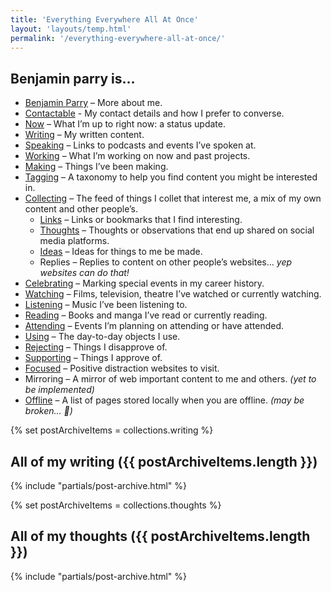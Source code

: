 ```yaml
---
title: 'Everything Everywhere All At Once'
layout: 'layouts/temp.html'
permalink: '/everything-everywhere-all-at-once/'
---
```


## Benjamin parry is…

- [Benjamin Parry](/benjamin-parry/) – More about me.
- [Contactable](/contactable/) - My contact details and how I prefer to converse.
- [Now](/now/) – What I’m up to right now: a status update.
- [Writing](/writing/) – My written content.
- [Speaking](/speaking/) – Links to podcasts and events I’ve spoken at.
- [Working](/working/) – What I’m working on now and past projects.
- [Making](/making/) – Things I’ve been making.
- [Tagging](/tagging/) – A taxonomy to help you find content you might be interested in.
- [Collecting](/collecting/) – The feed of things I collet that interest me, a mix of my own content and other people’s.
  - [Links](/collecting/links/) – Links or bookmarks that I find interesting.
  - [Thoughts](/collecting/thoughts/) – Thoughts or observations that end up shared on social media platforms.
  - [Ideas](/collecting/ideas/) – Ideas for things to me be made.
  - Replies – Replies to content on other people’s websites… *yep websites can do that!*
- [Celebrating](/celebrating/) – Marking special events in my career history.
- [Watching](/watching/) – Films, television, theatre I’ve watched or currently watching.
- [Listening](/listening/) – Music I’ve been listening to.
- [Reading](/reading/) – Books and manga I’ve read or currently reading.
- [Attending](/attending/) – Events I’m planning on attending or have attended.
- [Using](/using/) – The day-to-day objects I use.
- [Rejecting](/rejecting/) – Things I disapprove of.
- [Supporting](/supporting/) – Things I approve of.
- [Focused](/focused/) – Positive distraction websites to visit.
- Mirroring – A mirror of web important content to me and others. *(yet to be implemented)*
- [Offline](/offline/) – A list of pages stored locally when you are offline. *(may be broken… 😬)*

{% set postArchiveItems = collections.writing %}
## All of my writing ({{ postArchiveItems.length }})

{% include "partials/post-archive.html" %}

{% set postArchiveItems = collections.thoughts %}
## All of my thoughts ({{ postArchiveItems.length }})

{% include "partials/post-archive.html" %}